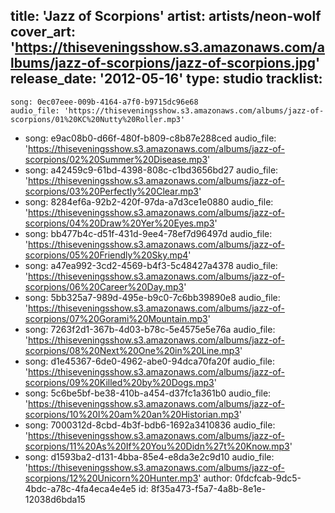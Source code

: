 title: 'Jazz of Scorpions'
artist: artists/neon-wolf
cover_art: 'https://thiseveningsshow.s3.amazonaws.com/albums/jazz-of-scorpions/jazz-of-scorpions.jpg'
release_date: '2012-05-16'
type: studio
tracklist:
  -
    song: 0ec07eee-009b-4164-a7f0-b9715dc96e68
    audio_file: 'https://thiseveningsshow.s3.amazonaws.com/albums/jazz-of-scorpions/01%20KC%20Nutty%20Roller.mp3'
  -
    song: e9ac08b0-d66f-480f-b809-c8b87e288ced
    audio_file: 'https://thiseveningsshow.s3.amazonaws.com/albums/jazz-of-scorpions/02%20Summer%20Disease.mp3'
  -
    song: a42459c9-61bd-4398-808c-c1bd3656bd27
    audio_file: 'https://thiseveningsshow.s3.amazonaws.com/albums/jazz-of-scorpions/03%20Perfectly%20Clear.mp3'
  -
    song: 8284ef6a-92b2-420f-97da-a7d3ce1e0880
    audio_file: 'https://thiseveningsshow.s3.amazonaws.com/albums/jazz-of-scorpions/04%20Draw%20Yer%20Eyes.mp3'
  -
    song: bb477b4c-d51f-431d-9ee4-78ef7d96497d
    audio_file: 'https://thiseveningsshow.s3.amazonaws.com/albums/jazz-of-scorpions/05%20Friendly%20Sky.mp4'
  -
    song: a47ea992-3cd2-4569-b4f3-5c48427a4378
    audio_file: 'https://thiseveningsshow.s3.amazonaws.com/albums/jazz-of-scorpions/06%20Career%20Day.mp3'
  -
    song: 5bb325a7-989d-495e-b9c0-7c6bb39890e8
    audio_file: 'https://thiseveningsshow.s3.amazonaws.com/albums/jazz-of-scorpions/07%20Gorami%20Mountain.mp3'
  -
    song: 7263f2d1-367b-4d03-b78c-5e4575e5e76a
    audio_file: 'https://thiseveningsshow.s3.amazonaws.com/albums/jazz-of-scorpions/08%20Next%20One%20in%20Line.mp3'
  -
    song: d1e45367-6de0-4962-abe0-94dca70fa20f
    audio_file: 'https://thiseveningsshow.s3.amazonaws.com/albums/jazz-of-scorpions/09%20Killed%20by%20Dogs.mp3'
  -
    song: 5c6be5bf-be38-410b-a454-d37fc1a361b0
    audio_file: 'https://thiseveningsshow.s3.amazonaws.com/albums/jazz-of-scorpions/10%20I%20am%20an%20Historian.mp3'
  -
    song: 7000312d-8cbd-4b3f-bdb6-1692a3410836
    audio_file: 'https://thiseveningsshow.s3.amazonaws.com/albums/jazz-of-scorpions/11%20As%20If%20You%20Didn%27t%20Know.mp3'
  -
    song: d1593ba2-d131-4bba-85e4-e8da3e2c9d10
    audio_file: 'https://thiseveningsshow.s3.amazonaws.com/albums/jazz-of-scorpions/12%20Unicorn%20Hunter.mp3'
author: 0fdcfcab-9dc5-4bdc-a78c-4fa4eca4e4e5
id: 8f35a473-f5a7-4a8b-8e1e-12038d6bda15
